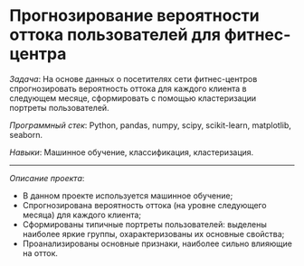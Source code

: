 # Прогнозирование вероятности оттока пользователей для фитнес-центра

*Задача*: На основе данных о посетителях сети фитнес-центров спрогнозировать вероятность оттока для каждого клиента в следующем месяце, сформировать с помощью кластеризации портреты пользователей.

*Программный стек*: Python, pandas, numpy, scipy, scikit-learn, matplotlib, seaborn.

*Навыки*: Машинное обучение, классификация, кластеризация.

---

*Описание проекта*:

- В данном проекте используется машинное обучение;
- Спрогнозирована вероятность оттока (на уровне следующего месяца) для каждого клиента;
- Сформированы типичные портреты пользователей: выделены наиболее яркие группы, охарактеризованы их основные свойства;
- Проанализированы основные признаки, наиболее сильно влияющие на отток.